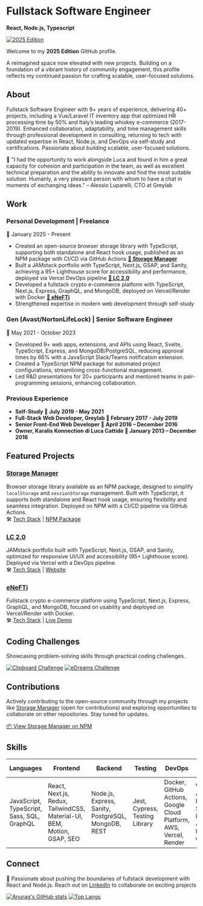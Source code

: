 # Fullstack Software Engineer
**React, Node.js, Typescript**

[![2025 Edition](https://img.shields.io/badge/Edition-2025-blue.svg)](https://github.com/lc-2025)

Welcome to my **2025 Edition** GitHub profile.

A reimagined space now elevated with new projects. Building on a foundation of a vibrant history of community engagement, this profile reflects my continued passion for crafting scalable, user-focused solutions.

## About

Fullstack Software Engineer with 9+ years of experience, delivering 40+ projects, including a Vue/Laravel IT inventory app that optimized HR processing time by 50% and Italy’s leading whiskey e-commerce (2017-2019). Enhanced collaboration, adaptability, and time management skills through professional development in consulting, returning to tech with updated expertise in React, Node.js, and DevOps via self-study and certifications. Passionate about building scalable, user-focused solutions.

💬 "I had the opportunity to work alongside Luca and found in him a great capacity for cohesion and participation in the team, as well as excellent technical preparation and the ability to innovate and find the most suitable solution. Humanly, a very pleasant person with whom to have a chat in moments of exchanging ideas.” – Alessio Luparelli, CTO at Greylab

## Work

### Personal Development | Freelance
📅 January 2025 - Present
- Created an open-source browser storage library with TypeScript, supporting both standalone and React hook usage, published as an NPM package with CI/CD via GitHub Actions **[🔗 Storage Manager](https://github.com/lc-2025/storage-manager)**
- Built a JAMstack portfolio with TypeScript, Next.js, GSAP, and Sanity, achieving a 95+ Lighthouse score for accessibility and performance, deployed via Vercel DevOps pipeline **[🔗 LC 2.0](https://github.com/lc-2025/lc-2.0)**
- Developed a fullstack crypto e-commerce platform with TypeScript, Next.js, Express, GraphQL, and MongoDB, deployed on Vercel/Render with Docker **[🔗 eNeFTi](https://github.com/lc-2025/enefti)**
- Strengthened expertise in modern web development through self-study

### Gen (Avast/NortonLifeLock) | Senior Software Engineer
📅 May 2021 - October 2023
- Developed 9+ web apps, extensions, and APIs using React, Svelte, TypeScript, Express, and MongoDB/PostgreSQL, reducing approval times by 66% with a JavaScript Slack/Teams notification extension.
- Created a TypeScript NPM package for automated project configurations, streamlining cross-functional management.
- Led R&D presentations for 20+ participants and mentored teams in pair-programming sessions, enhancing collaboration.

### Previous Experience

- **Self-Study 📅 July 2019 - May 2021**
- **Full-Stack Web Developer, Greylab 📅 February 2017 - July 2019**
- **Senior Front-End Web Developer 📅 April 2016 – December 2016**
- **Owner, Karalis Konnection di Luca Cattide 📅 January 2013 – December 2016**

## Featured Projects
### [Storage Manager](https://github.com/lc-2025/storage-manager)
Browser storage library available as an NPM package, designed to simplify `localStorage` and `sessionStorage` management. Built with TypeScript, it supports both standalone and React hook usage, ensuring flexibility and seamless integration. Deployed on NPM with a CI/CD pipeline via GitHub Actions.  
🛠️ [Tech Stack](https://github.com/lc-2025/storage-manager?tab=readme-ov-file#stack) | [NPM Package](https://npmjs.com/package/@lc-2025/storage-manager)

### [LC 2.0](https://github.com/lc-2025/lc-2.0)
JAMstack portfolio built with TypeScript, Next.js, GSAP, and Sanity, optimized for responsive UI/UX and accessibility (95+ Lighthouse score). Deployed via Vercel with a DevOps pipeline.  
🛠️ [Tech Stack](https://github.com/lc-2025/lc-2.0?tab=readme-ov-file#stack) | [Website](https://lucati.dev)

### [eNeFTi](https://github.com/lc-2025/enefti)
Fullstack crypto e-commerce platform using TypeScript, Next.js, Express, GraphQL, and MongoDB, focused on usability and deployed on Vercel/Render with Docker.  
🛠️ [Tech Stack](https://github.com/lc-2025/enefti?tab=readme-ov-file#stack) | [Live Demo](https://enefti-demo.com)

## Coding Challenges
Showcasing problem-solving skills through practical coding challenges.

[![Clipboard Challenge](https://github-readme-stats.vercel.app/api/gist?id=29d2c29ea6250e37b8aca068aa2a03a5&theme=transparent)](https://gist.github.com/lc-2025/29d2c29ea6250e37b8aca068aa2a03a5/)
[![eDreams Challenge](https://github-readme-stats.vercel.app/api/pin/?username=lc-2025&repo=edreams-challenge&theme=transparent)](https://github.com/lc-2025/edreams-challenge)

## Contributions
Actively contributing to the open-source community through my projects like [Storage Manager](https://github.com/lc-2025/storage-manager) (open for contributions) and exploring opportunities to collaborate on other repositories. Stay tuned for updates.

[📦 View Storage Manager on NPM](https://npmjs.com/package/@lc-2025/storage-manager)

## Skills
| **Languages** | **Frontend** | **Backend** | **Testing** | **DevOps** | **Tools** | **Other** | **Open Source** |
|---------------|--------------|-------------|-------------|------------|-----------|-----------|-------------------|
| JavaScript, TypeScript, Sass, SQL, GraphQL | React, Next.js, Redux, TailwindCSS, Material-UI, BEM, Motion, GSAP, SEO | Node.js, Express, Sanity, PostgreSQL, MongoDB, REST | Jest, Cypress, Testing Library | Docker, GitHub Actions, Google Cloud Platform, AWS, Vercel, Render | Workbox, Apollo, Postman, Swagger, Git, Husky, Google Analytics/Tag Manager/Cloud Console | Bash, GitFlow | NPM

## Connect
📇 Passionate about pushing the boundaries of fullstack development with React and Node.js. Reach out on [LinkedIn](https://linkedin.com/in/lucatide) to collaborate on exciting projects

[![Anurag's GitHub stats](https://github-readme-stats.vercel.app/api?username=lc-2025&theme=transparent&show_icons=true&show=reviews,discussions_started,discussions_answered,prs_merged,prs_merged_percentage)](https://github.com/anuraghazra/github-readme-stats)
[![Top Langs](https://github-readme-stats.vercel.app/api/top-langs/?username=lc-2025&theme=transparent&lang_count=20)](https://github.com/anuraghazra/github-readme-stats)
